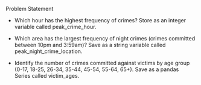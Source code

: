 Problem Statement

- Which hour has the highest frequency of crimes? Store as an integer variable called peak_crime_hour.

- Which area has the largest frequency of night crimes (crimes committed between 10pm and 3:59am)? Save as a string variable called peak_night_crime_location.

- Identify the number of crimes committed against victims by age group (0-17, 18-25, 26-34, 35-44, 45-54, 55-64, 65+). Save as a pandas Series called victim_ages.
